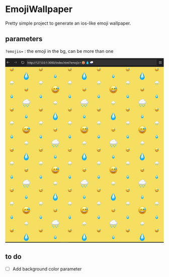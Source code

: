 # EmojiWallpaper
Pretty simple project to generate an ios-like emoji wallpaper. 

## parameters
`?emojis=` : the emoji in the bg, can be more than one


![alt text](image.png)

## to do
- [ ] Add background color parameter

